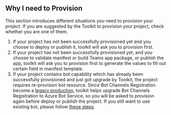 ## Why I need to Provision

This section introduces different situations you need to provision your project. If you are suggested by the Toolkit to provision your project, check whether you are one of them.

1. If your project has not been successfully provisioned yet and you choose to deploy or publish it, toolkit will ask you to provision first.
2. If your project has not been successfully provisioned yet, and you choose to validate manifest or build Teams app package, or publish the app, toolkit will ask you to provision first to generate the values to fill out certain field in manifest template.
3. If your project contains bot capability which has already been successfully provisioned and just got upgrade by Toolkit, the project requires re-provision bot resource. Since Bot Channels Registration become a [legacy production](https://docs.microsoft.com/en-us/azure/bot-service/bot-service-quickstart-registration?view=azure-bot-service-4.0&tabs=userassigned#create-the-resource), toolkit helps upgrade Bot Channels Registration to Azure Bot Service, so you will be asked to provision again before deploy or publish the project. If you still want to use existing bot, please follow [these steps](https://github.com/OfficeDev/TeamsFx/wiki/Upgrade-project-to-use-latest-Toolkit-features#manual-work-to-use-existing-bot).